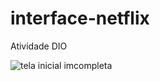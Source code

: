 # interface-netflix
Atividade DIO 


![tela inicial imcompleta](https://github.com/patriciamilane/interface-netflix/blob/master/img/gif.gif)
